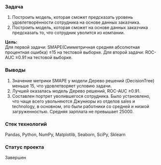 ### Задача
1) Построить модель, которая сможет предсказать уровень удовлетворённости сотрудника на основе данных заказчика.
2) Построить модель, которая сможет на основе данных заказчика предсказать то, что сотрудник уволится из компании.

**Цель:**  
Для первой задачи: SMAPE(Симметричная средняя абсолютная процентная ошибка) ≤15 на тестовой выборке.
Для второй задачи: ROC-AUC ≥0.91 на тестовой выборке.

### Выводы
1) Значение метрики SMAPE у модели Дерево решений (DecisionTree) меньше 15, что удовлетворяет условию задачи.
2) Лучшей оказалась модель Дерево решений, ROC-AUC ≥0.91.
3) Составлен портрет уволившегося сотрудника. Было установлено, что чаще всего увольняются Джуниоры из отделов sales и technology, в основном, это были работники со средней и низкой загруженностью. Средняя зарплата не превышает 25000.

### Стек технологий
Pandas, Python, NumPy, Matplotlib, Seaborn, SciPy, Sklearn

### Статус проекта
Завершен
